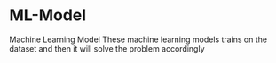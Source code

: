 # ML-Model
Machine Learning Model
These machine learning models trains on the dataset and then it will solve the problem accordingly
